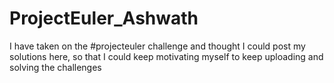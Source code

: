 # ProjectEuler_Ashwath
I have taken on the #projecteuler challenge and thought I could post my solutions here, so that I could keep motivating myself to keep uploading and solving the challenges 
